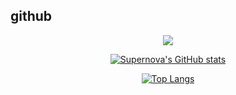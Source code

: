 ## github
<div align="center">
<a href="https://opgc.me/#/users/nova524" target="_blank"><img src="https://api.opgc.me/githubs/users/nova524/tag/?theme=basic" /></a>
  
[![Supernova's GitHub stats](https://github-readme-stats.vercel.app/api?username=nova524)](https://github.com/anuraghazra/github-readme-stats)

[![Top Langs](https://github-readme-stats.vercel.app/api/top-langs/?username=anuraghazra&layout=compact)](https://github.com/anuraghazra/github-readme-stats)
</div>
